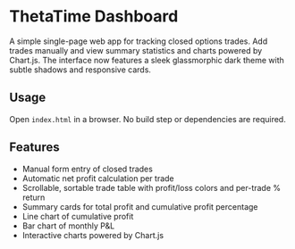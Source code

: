 # ThetaTime Dashboard

A simple single-page web app for tracking closed options trades. Add trades manually and view summary statistics and charts powered by Chart.js. The interface now features a sleek glassmorphic dark theme with subtle shadows and responsive cards.

## Usage

Open `index.html` in a browser. No build step or dependencies are required.

## Features

- Manual form entry of closed trades
- Automatic net profit calculation per trade
- Scrollable, sortable trade table with profit/loss colors and per-trade % return
- Summary cards for total profit and cumulative profit percentage
- Line chart of cumulative profit
- Bar chart of monthly P&L
- Interactive charts powered by Chart.js

